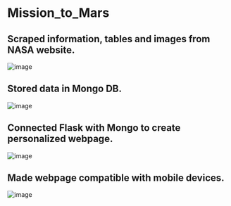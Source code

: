 # Mission_to_Mars

## Scraped information, tables and images from NASA website.

![image](https://user-images.githubusercontent.com/99847046/173038558-d53f1857-5091-48bf-91c7-f070d8544024.png)



## Stored data in Mongo DB.

![image](https://user-images.githubusercontent.com/99847046/173037443-8246d8b5-e792-45e9-b0d7-374123d50359.png)


## Connected Flask with Mongo to create personalized webpage.

![image](https://user-images.githubusercontent.com/99847046/173037505-1d0e3805-e2fa-49b6-bb1b-e9a0acc046fb.png)


## Made webpage compatible with mobile devices.

![image](https://user-images.githubusercontent.com/99847046/173038319-6986ddc3-87c5-4de6-88d9-00a01fb42aa2.png)


